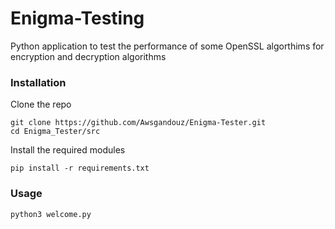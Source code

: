 # Enigma-Testing
Python application to test the performance of some OpenSSL algorthims for encryption and decryption algorithms 

### Installation 

Clone the repo

```
git clone https://github.com/Awsgandouz/Enigma-Tester.git
cd Enigma_Tester/src
```

Install the required modules
```
pip install -r requirements.txt
```

### Usage 
```
python3 welcome.py
```
